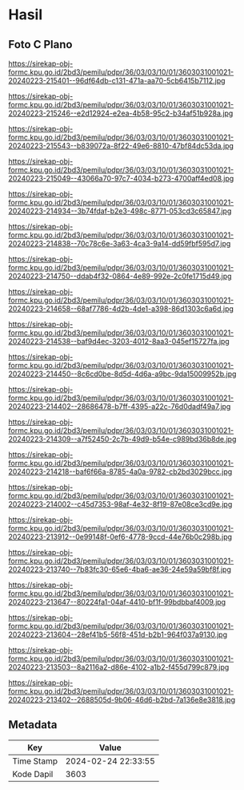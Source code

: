 # Hasil

## Foto C Plano

https://sirekap-obj-formc.kpu.go.id/2bd3/pemilu/pdpr/36/03/03/10/01/3603031001021-20240223-215401--96df64db-c131-471a-aa70-5cb6415b7112.jpg

https://sirekap-obj-formc.kpu.go.id/2bd3/pemilu/pdpr/36/03/03/10/01/3603031001021-20240223-215246--e2d12924-e2ea-4b58-95c2-b34af51b928a.jpg

https://sirekap-obj-formc.kpu.go.id/2bd3/pemilu/pdpr/36/03/03/10/01/3603031001021-20240223-215543--b839072a-8f22-49e6-8810-47bf84dc53da.jpg

https://sirekap-obj-formc.kpu.go.id/2bd3/pemilu/pdpr/36/03/03/10/01/3603031001021-20240223-215049--43066a70-97c7-4034-b273-4700aff4ed08.jpg

https://sirekap-obj-formc.kpu.go.id/2bd3/pemilu/pdpr/36/03/03/10/01/3603031001021-20240223-214934--3b74fdaf-b2e3-498c-8771-053cd3c65847.jpg

https://sirekap-obj-formc.kpu.go.id/2bd3/pemilu/pdpr/36/03/03/10/01/3603031001021-20240223-214838--70c78c6e-3a63-4ca3-9a14-dd59fbf595d7.jpg

https://sirekap-obj-formc.kpu.go.id/2bd3/pemilu/pdpr/36/03/03/10/01/3603031001021-20240223-214750--ddab4f32-0864-4e89-992e-2c0fe1715d49.jpg

https://sirekap-obj-formc.kpu.go.id/2bd3/pemilu/pdpr/36/03/03/10/01/3603031001021-20240223-214658--68af7786-4d2b-4de1-a398-86d1303c6a6d.jpg

https://sirekap-obj-formc.kpu.go.id/2bd3/pemilu/pdpr/36/03/03/10/01/3603031001021-20240223-214538--baf9d4ec-3203-4012-8aa3-045ef15727fa.jpg

https://sirekap-obj-formc.kpu.go.id/2bd3/pemilu/pdpr/36/03/03/10/01/3603031001021-20240223-214450--8c6cd0be-8d5d-4d6a-a9bc-9da15009952b.jpg

https://sirekap-obj-formc.kpu.go.id/2bd3/pemilu/pdpr/36/03/03/10/01/3603031001021-20240223-214402--28686478-b7ff-4395-a22c-76d0dadf49a7.jpg

https://sirekap-obj-formc.kpu.go.id/2bd3/pemilu/pdpr/36/03/03/10/01/3603031001021-20240223-214309--a7f52450-2c7b-49d9-b54e-c989bd36b8de.jpg

https://sirekap-obj-formc.kpu.go.id/2bd3/pemilu/pdpr/36/03/03/10/01/3603031001021-20240223-214218--baf6f66a-8785-4a0a-9782-cb2bd3029bcc.jpg

https://sirekap-obj-formc.kpu.go.id/2bd3/pemilu/pdpr/36/03/03/10/01/3603031001021-20240223-214002--c45d7353-98af-4e32-8f19-87e08ce3cd9e.jpg

https://sirekap-obj-formc.kpu.go.id/2bd3/pemilu/pdpr/36/03/03/10/01/3603031001021-20240223-213912--0e99148f-0ef6-4778-9ccd-44e76b0c298b.jpg

https://sirekap-obj-formc.kpu.go.id/2bd3/pemilu/pdpr/36/03/03/10/01/3603031001021-20240223-213740--7b83fc30-65e6-4ba6-ae36-24e59a59bf8f.jpg

https://sirekap-obj-formc.kpu.go.id/2bd3/pemilu/pdpr/36/03/03/10/01/3603031001021-20240223-213647--80224fa1-04af-4410-bf1f-99bdbbaf4009.jpg

https://sirekap-obj-formc.kpu.go.id/2bd3/pemilu/pdpr/36/03/03/10/01/3603031001021-20240223-213604--28ef41b5-56f8-451d-b2b1-964f037a9130.jpg

https://sirekap-obj-formc.kpu.go.id/2bd3/pemilu/pdpr/36/03/03/10/01/3603031001021-20240223-213503--8a2116a2-d86e-4102-a1b2-f455d799c879.jpg

https://sirekap-obj-formc.kpu.go.id/2bd3/pemilu/pdpr/36/03/03/10/01/3603031001021-20240223-213402--2688505d-9b06-46d6-b2bd-7a136e8e3818.jpg


## Metadata

| Key        | Value               |
| ---------- | ------------------- |
| Time Stamp | 2024-02-24 22:33:55 |
| Kode Dapil | 3603                |



